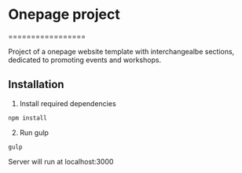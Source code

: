 # Onepage project
=================

Project of a onepage website template with interchangealbe sections, dedicated to promoting events and workshops.

## Installation

1. Install required dependencies
```
npm install
```
2. Run gulp
```
gulp
```
Server will run at localhost:3000
